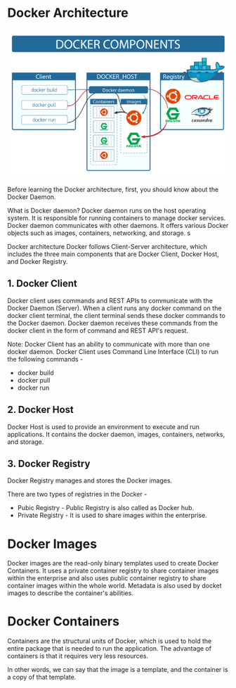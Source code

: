 # Docker Architecture

![](Images/docker1.png)

Before learning the Docker architecture, first, you should know about the Docker Daemon.

What is Docker daemon?
Docker daemon runs on the host operating system. It is responsible for running containers to manage docker services. Docker daemon communicates with other daemons. It offers various Docker objects such as images, containers, networking, and storage. s

Docker architecture
Docker follows Client-Server architecture, which includes the three main components that are Docker Client, Docker Host, and Docker Registry.

## 1. Docker Client
Docker client uses commands and REST APIs to communicate with the Docker Daemon (Server). When a client runs any docker command on the docker client terminal, the client terminal sends these docker commands to the Docker daemon. Docker daemon receives these commands from the docker client in the form of command and REST API's request.

Note: Docker Client has an ability to communicate with more than one docker daemon.
Docker Client uses Command Line Interface (CLI) to run the following commands -

- docker build
- docker pull
- docker run

## 2. Docker Host
Docker Host is used to provide an environment to execute and run applications. It contains the docker daemon, images, containers, networks, and storage.

## 3. Docker Registry
Docker Registry manages and stores the Docker images.

There are two types of registries in the Docker -

- Pubic Registry - Public Registry is also called as Docker hub.
- Private Registry - It is used to share images within the enterprise.

# Docker Images
Docker images are the read-only binary templates used to create Docker Containers. It uses a private container registry to share container images within the enterprise and also uses public container registry to share container images within the whole world. Metadata is also used by docket images to describe the container's abilities.

# Docker Containers
Containers are the structural units of Docker, which is used to hold the entire package that is needed to run the application. The advantage of containers is that it requires very less resources.

In other words, we can say that the image is a template, and the container is a copy of that template.


